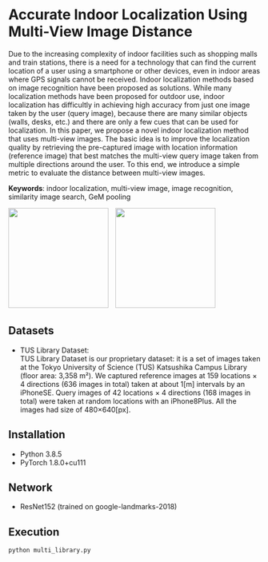 # Accurate Indoor Localization Using Multi-View Image Distance

Due to the increasing complexity of indoor facilities such as shopping malls and train stations, 
there is a need for a technology that can find the current location of a user using a smartphone or other devices, 
even in indoor areas where GPS signals cannot be received. 
Indoor localization methods based on image recognition have been proposed as solutions. 
While many localization methods have been proposed for outdoor use, 
indoor localization has difficultly in achieving high accuracy from just one image taken by the user (query image), 
because there are many similar objects (walls, desks, etc.) and there are only a few cues that can be used for localization. 
In this paper, we propose a novel indoor localization method that uses multi-view images. 
The basic idea is to improve the localization quality by retrieving the pre-captured image with location information (reference image) that best matches the multi-view query image taken from multiple directions around the user. 
To this end, we introduce a simple metric to evaluate the distance between multi-view images. 

**Keywords**:  indoor localization, multi-view image, image recognition, similarity image search, GeM pooling

<img src="https://user-images.githubusercontent.com/52001212/119213251-b833f280-baf8-11eb-9185-5690351df058.png" width="200px">　<img src="https://user-images.githubusercontent.com/52001212/119213274-df8abf80-baf8-11eb-95d5-a0c3fa208b1b.png" width="200px">


## Datasets
- TUS Library Dataset: <br>
TUS Library Dataset is our proprietary dataset: it is a set of images taken at the Tokyo University of Science (TUS) Katsushika Campus Library (floor area: 3,358 m²). We captured reference images at 159 locations × 4 directions (636 images in total) taken at about 1[m] intervals by an iPhoneSE. Query images of 42 locations × 4 directions (168 images in total) were taken at random locations with an iPhone8Plus. All the images had size of 480×640[px].

## Installation
- Python 3.8.5
- PyTorch 1.8.0+cu111

## Network
- ResNet152 (trained on google-landmarks-2018)

## Execution
```
python multi_library.py
```


